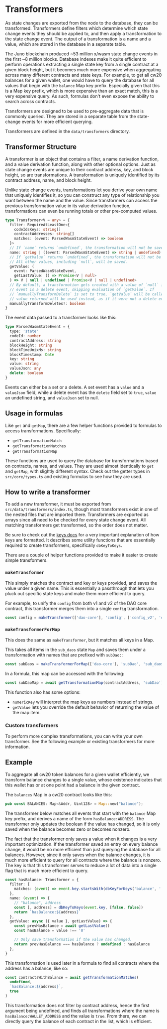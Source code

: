 # Transformers

As state changes are exported from the node to the database, they can be
transformed. Transformers define filters which determine which state change
events they should be applied to, and then apply a transformation to the state
change event. The output of a transformation is a name and a value, which are
stored in the database in a separate table.

The Juno blockchain produced ~53 million x/wasm state change events in the first
~8 million blocks. Database indexes make it quite efficient to perform
operations extracting a single state key from a single contract at a given block
height, but it becomes much more expensive when aggregating across many
different contracts and state keys. For example, to get all cw20 balances for a
given wallet, one would have to query the database for all values that begin
with the `balance` Map key prefix. Especially given that this is a Map key
prefix, which is more expensive than an exact match, this is a very expensive
query. As such, formulas don't even expose the ability to search across
contracts.

Transformers are designed to be used to pre-aggregate data that is commonly
queried. They are stored in a separate table from the state-change events for
more efficient querying.

Transformers are defined in the `data/transformers` directory.

## Transformer Structure

A transformer is an object that contains a filter, a name derivation function,
and a value derivation function, along with other optional options. Just as
state change events are unique to their contract address, key, and block height,
so are transformations. A transformation is uniquely identified by its contract
address, name, and block height.

Unlike state change events, transformations let you derive your own name that
uniquely identifies it, so you can construct any type of relationship you want
between the name and the value. Since transformers can access the previous
transformation value in its value derivation function, transformations can even
be running totals or other pre-computed values.

```ts
type Transformer<V = any> = {
  filter: RequireAtLeastOne<{
    codeIdsKeys: string[]
    contractAddresses: string[]
    matches: (event: ParsedWasmStateEvent) => boolean
  }>
  // If `name` returns `undefined`, the transformation will not be saved.
  name: string | ((event: ParsedWasmStateEvent) => string | undefined)
  // If `getValue` returns `undefined`, the transformation will not be saved.
  // All other values, including `null`, will be saved.
  getValue: (
    event: ParsedWasmStateEvent,
    getLastValue: () => Promise<V | null>
  ) => V | null | undefined | Promise<V | null | undefined>
  // By default, a transformation gets created with a value of `null` if the
  // event is a delete event, skipping evaluation of `getValue`. If
  // `manuallyTransformDelete` is set to true, `getValue` will be called and the
  // value returned will be used instead, as if it were not a delete event.
  manuallyTransformDeletes?: boolean
}
```

The event data passed to a transformer looks like this:

```ts
type ParsedWasmStateEvent = {
  type: 'state'
  codeId: number
  contractAddress: string
  blockHeight: string
  blockTimeUnixMs: string
  blockTimestamp: Date
  key: string
  value: string
  valueJson: any
  delete: boolean
}
```

Events can either be a set or a delete. A set event has a `value` and a
`valueJson` field, while a delete event has the `delete` field set to `true`,
`value` an undefined string, and `valueJson` set to null.

## Usage in formulas

Like `get` and `getMap`, there are a few helper functions provided to formulas
to access transformations. Specifically:

- `getTransformationMatch`
- `getTransformationMatches`
- `getTransformationMap`

These functions are used to query the database for transformations based on
contracts, names, and values. They are used almost identically to `get` and
`getMap`, with slightly different syntax. Check out the getter types in
`src/core/types.ts` and existing formulas to see how they are used.

## How to write a transformer

To add a new transformer, it must be exported from
`src/data/transformers/index.ts`, though most transformers exist in one of the
nested files that are imported there. Transformers are exported as arrays since
all need to be checked for every state change event. All matching transformers
get transformed, so the order does not matter.

Be sure to check out the [keys docs](./keys.md) for a very important explanation
of how keys are formatted. It describes some utility functions that are
essentially required to create transformers, specifically `dbKeyToKeys`.

There are a couple of helper functions provided to make it easier to create
simple transformers.

### `makeTransformer`

This simply matches the contract and key or keys provided, and saves the value
under a given name. This is essentially a passthrough that lets you pluck out
specific state keys and make them more efficient to query.

For example, to unify the `config` from both v1 and v2 of the DAO core contract,
this transformer merges them into a single `config` transformation.

```ts
const config = makeTransformer(['dao-core'], 'config', ['config_v2', 'config'])
```

### `makeTransformerForMap`

This does the same as `makeTransformer`, but it matches all keys in a Map.

This takes all items in the `sub_daos` state `Map` and saves them under a
transformation with names that are prefixed with `subDao:`:

```ts
const subDaos = makeTransformerForMap(['dao-core'], 'subDao', 'sub_daos')
```

In a formula, this map can be accessed with the following:

```ts
const subDaoMap = await getTransformationMap(contractAddress, 'subDao')
```

This function also has some options:

- `numericKey` will interpret the map keys as numbers instead of strings.
- `getValue` lets you override the default behavior of returning the value of
  the map item.

### Custom transformers

To perform more complex transformations, you can write your own transformer. See
the following example or existing transformers for more information.

## Example

To aggregate all cw20 token balances for a given wallet efficiently, we
transform balance changes to a single value, whose existence indicates that this
wallet has or at one point had a balance in the given contract.

The `balances` Map in a cw20 contract looks like this:

```rust
pub const BALANCES: Map<&Addr, Uint128> = Map::new("balance");
```

The transformer below matches all events that start with the `balance` Map key
prefix, and derives a name of the form `hasBalance:ADDRESS`. The transformer
only updates the boolean if the value has changed, so it is only saved when the
balance becomes zero or becomes nonzero.

The fact that the transformer only saves a value when it changes is a very
important optimization. If the transformer saved an entry on every balance
change, it would be no more efficient than just querying the database for all
balances. However, since it only saves when the balance changes, it is much more
efficient to query for all contracts where the balance is nonzero. The key is
that this transformer serves to reduce a lot of data into a single flag that is
much more efficient to query.

```ts
const hasBalance: Transformer = {
  filter: {
    matches: (event) => event.key.startsWith(dbKeyForKeys('balance', '')),
  },
  name: (event) => {
    // "balance", address
    const [, address] = dbKeyToKeys(event.key, [false, false])
    return `hasBalance:${address}`
  },
  getValue: async ({ value }, getLastValue) => {
    const prevHasBalance = await getLastValue()
    const hasBalance = value !== '0'

    // Only save transformation if the value has changed.
    return prevHasBalance === hasBalance ? undefined : hasBalance
  },
}
```

This transformation is used later in a formula to find all contracts where the
address has a balance, like so:

```ts
const contractsWithBalance = await getTransformationMatches(
  undefined,
  `hasBalance:${address}`,
  true
)
```

This transformation does not filter by contract address, hence the first
argument being undefined, and finds all transformations where the name is
`hasBalance:WALLET_ADDRESS` and the value is `true`. From there, we can directly
query the balance of each contract in the list, which is efficient.
